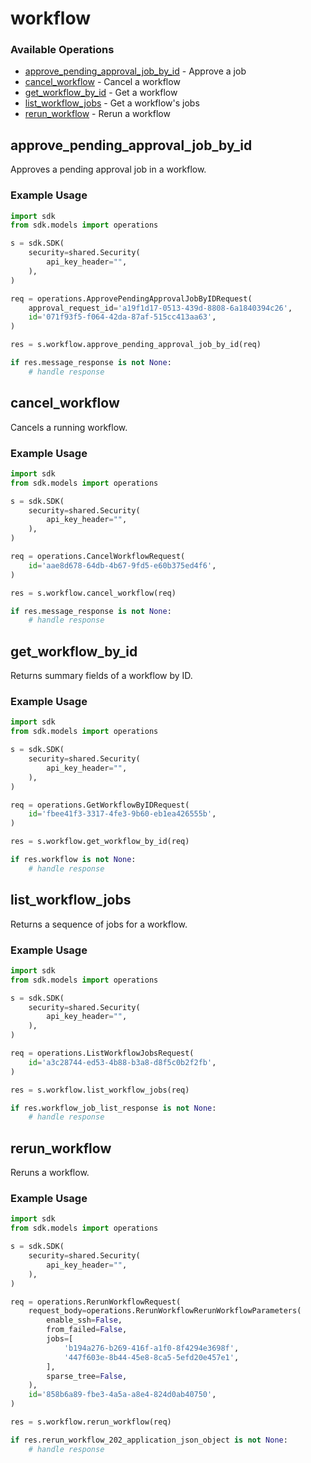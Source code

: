 # workflow

### Available Operations

* [approve_pending_approval_job_by_id](#approve_pending_approval_job_by_id) - Approve a job
* [cancel_workflow](#cancel_workflow) - Cancel a workflow
* [get_workflow_by_id](#get_workflow_by_id) - Get a workflow
* [list_workflow_jobs](#list_workflow_jobs) - Get a workflow's jobs
* [rerun_workflow](#rerun_workflow) - Rerun a workflow

## approve_pending_approval_job_by_id

Approves a pending approval job in a workflow.

### Example Usage

```python
import sdk
from sdk.models import operations

s = sdk.SDK(
    security=shared.Security(
        api_key_header="",
    ),
)

req = operations.ApprovePendingApprovalJobByIDRequest(
    approval_request_id='a19f1d17-0513-439d-8808-6a1840394c26',
    id='071f93f5-f064-42da-87af-515cc413aa63',
)

res = s.workflow.approve_pending_approval_job_by_id(req)

if res.message_response is not None:
    # handle response
```

## cancel_workflow

Cancels a running workflow.

### Example Usage

```python
import sdk
from sdk.models import operations

s = sdk.SDK(
    security=shared.Security(
        api_key_header="",
    ),
)

req = operations.CancelWorkflowRequest(
    id='aae8d678-64db-4b67-9fd5-e60b375ed4f6',
)

res = s.workflow.cancel_workflow(req)

if res.message_response is not None:
    # handle response
```

## get_workflow_by_id

Returns summary fields of a workflow by ID.

### Example Usage

```python
import sdk
from sdk.models import operations

s = sdk.SDK(
    security=shared.Security(
        api_key_header="",
    ),
)

req = operations.GetWorkflowByIDRequest(
    id='fbee41f3-3317-4fe3-9b60-eb1ea426555b',
)

res = s.workflow.get_workflow_by_id(req)

if res.workflow is not None:
    # handle response
```

## list_workflow_jobs

Returns a sequence of jobs for a workflow.

### Example Usage

```python
import sdk
from sdk.models import operations

s = sdk.SDK(
    security=shared.Security(
        api_key_header="",
    ),
)

req = operations.ListWorkflowJobsRequest(
    id='a3c28744-ed53-4b88-b3a8-d8f5c0b2f2fb',
)

res = s.workflow.list_workflow_jobs(req)

if res.workflow_job_list_response is not None:
    # handle response
```

## rerun_workflow

Reruns a workflow.

### Example Usage

```python
import sdk
from sdk.models import operations

s = sdk.SDK(
    security=shared.Security(
        api_key_header="",
    ),
)

req = operations.RerunWorkflowRequest(
    request_body=operations.RerunWorkflowRerunWorkflowParameters(
        enable_ssh=False,
        from_failed=False,
        jobs=[
            'b194a276-b269-416f-a1f0-8f4294e3698f',
            '447f603e-8b44-45e8-8ca5-5efd20e457e1',
        ],
        sparse_tree=False,
    ),
    id='858b6a89-fbe3-4a5a-a8e4-824d0ab40750',
)

res = s.workflow.rerun_workflow(req)

if res.rerun_workflow_202_application_json_object is not None:
    # handle response
```
